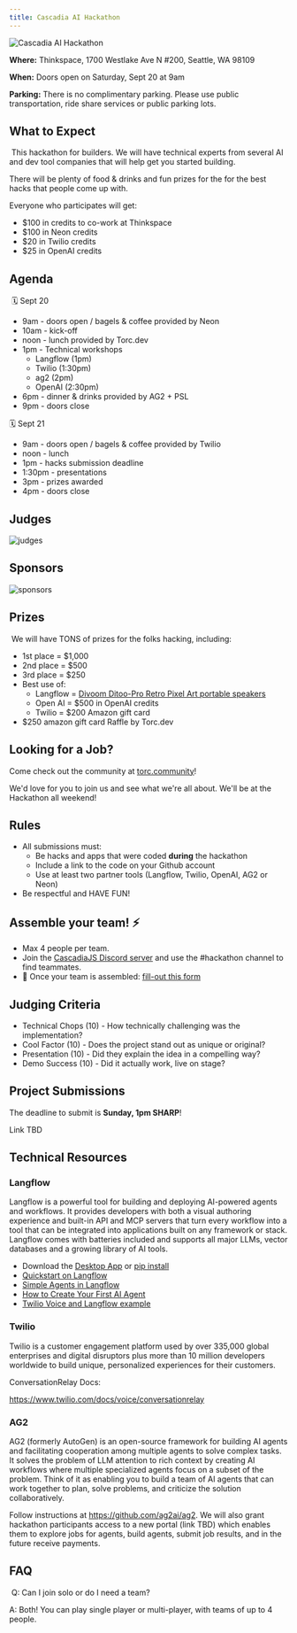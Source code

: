 ```yaml
---
title: Cascadia AI Hackathon
---
```

![Cascadia AI Hackathon](https://images.lumacdn.com/cdn-cgi/image/format=auto,fit=cover,dpr=2,background=white,quality=75,width=400,height=400/event-covers/wn/aea5976a-0170-4e10-bd50-7276725cc8e8.png)

**Where:** Thinkspace, 1700 Westlake Ave N #200, Seattle, WA 98109

**When:** Doors open on Saturday, Sept 20 at 9am

**Parking:** There is no complimentary parking. Please use public transportation, ride share services or public parking lots. 

## ​​What to Expect
​
​This hackathon for builders. We will have technical experts from several AI and dev tool companies that will help get you started building.

​​There will be plenty of food & drinks and fun prizes for the for the best hacks that people come up with.

​Everyone who participates will get:

* ​$100 in credits to co-work at Thinkspace
* $100 in Neon credits
* $20 in Twilio credits
* ​$25 in OpenAI credits

## ​​Agenda
​​
🗓️ Sept 20

* ​​9am - doors open / bagels & coffee provided by Neon
* 10am - kick-off
* ​noon - lunch provided by Torc.dev
* 1pm - Technical workshops
    * Langflow (1pm)
    * Twilio (1:30pm)
    * ag2 (2pm)
    * OpenAI (2:30pm)
* 6pm - dinner & drinks provided by AG2 + PSL
* 9pm - doors close

​🗓️ Sept 21

* ​9am - doors open / bagels & coffee provided by Twilio
* noon - lunch
* ​1pm - hacks submission deadline
* 1:30pm - presentations
* 3pm - prizes awarded
* 4pm - doors close

## Judges

![judges](https://images.lumacdn.com/editor-images/ku/9cafdb66-e492-4c00-8a9a-2a295ecc2d85.png)

## Sponsors

![sponsors](https://images.lumacdn.com/editor-images/xh/5da6f0e2-7b9b-495b-afdb-9ac02483b0fe.png)

## ​​Prizes
​
We will have TONS of prizes for the folks hacking, including:

* ​1st place = $1,000
* 2nd place = $500
* 3rd place = $250
* Best use of:
    * Langflow = [Divoom Ditoo-Pro Retro Pixel Art portable speakers](https://divoom.com/products/divoom-pro?variant=32038376374390)
    * Open AI = $500 in OpenAI credits
    * Twilio = $200 Amazon gift card
* $250 amazon gift card Raffle by Torc.dev

## Looking for a Job?

Come check out the community at [torc.community](https://torc.community)!

We'd love for you to join us and see what we're all about. We'll be at the Hackathon all weekend!

## Rules

* All submissions must:
    * Be hacks and apps that were coded **during** the hackathon
    * Include a link to the code on your Github account
    * Use at least two partner tools (Langflow, Twilio, OpenAI, AG2 or Neon)
* Be respectful and HAVE FUN!

## Assemble your team! ⚡

- Max 4 people per team.
- Join the [CascadiaJS Discord server](https://discord.gg/kkYR86GM29) and use the #hackathon channel to find teammates.
- 🚨 Once your team is assembled: [fill-out this form](https://forms.gle/mL5xrsNqULUuDzuDA)​

## Judging Criteria

* Technical Chops (10) - How technically challenging was the implementation? 
* Cool Factor (10) - Does the project stand out as unique or original?  
* Presentation (10) - Did they explain the idea in a compelling way?
* Demo Success (10) - Did it actually work, live on stage?

## Project Submissions

The deadline to submit is **Sunday, 1pm SHARP**!

Link TBD

## Technical Resources

### Langflow

Langflow is a powerful tool for building and deploying AI-powered agents and workflows. It provides developers with both a visual authoring experience and built-in API and MCP servers that turn every workflow into a tool that can be integrated into applications built on any framework or stack. Langflow comes with batteries included and supports all major LLMs, vector databases and a growing library of AI tools.

- Download the [Desktop App](https://www.langflow.org/desktop) or [pip install](https://docs.langflow.org/get-started-installation)
- [Quickstart on Langflow](https://docs.langflow.org/get-started-quickstart)
- [Simple Agents in Langflow](https://docs.langflow.org/starter-projects-simple-agent)
- [How to Create Your First AI Agent](https://www.datastax.com/blog/create-your-first-ai-agent)
- [Twilio Voice and Langflow example](https://github.com/langflow-ai/langflow-twilio-voice)

### Twilio

Twilio is a customer engagement platform used by over 335,000 global enterprises and digital disruptors plus more than 10 million developers worldwide to build unique, personalized experiences for their customers.

ConversationRelay Docs:

https://www.twilio.com/docs/voice/conversationrelay 

### AG2

AG2 (formerly AutoGen) is an open-source framework for building AI agents and facilitating cooperation among multiple agents to solve complex tasks. It solves the problem of LLM attention to rich context by creating AI workflows where multiple specialized agents focus on a subset of the problem. Think of it as enabling you to build a team of AI agents that can work together to plan, solve problems, and criticize the solution collaboratively.

Follow instructions at https://github.com/ag2ai/ag2. We will also grant hackathon participants access to a new portal (link TBD) which enables them to explore jobs for agents, build agents, submit job results, and in the future receive payments.

## ​​FAQ
​​
Q: Can I join solo or do I need a team?

​​A: Both! You can play single player or multi-player, with teams of up to 4 people.

